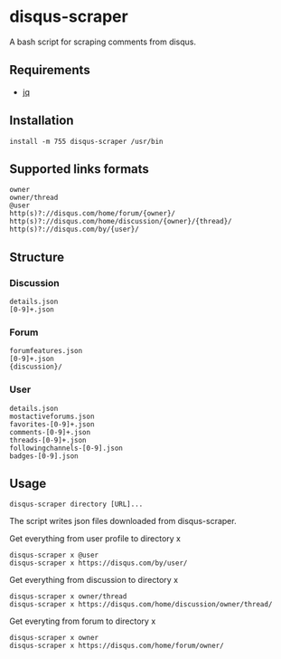 # disqus-scraper

A bash script for scraping comments from disqus.

## Requirements

 - [jq](https://github.com/stedolan/jq)

## Installation
    install -m 755 disqus-scraper /usr/bin

## Supported links formats

    owner
    owner/thread
    @user
    http(s)?://disqus.com/home/forum/{owner}/
    http(s)?://disqus.com/home/discussion/{owner}/{thread}/
    http(s)?://disqus.com/by/{user}/

## Structure

### Discussion

    details.json
    [0-9]+.json

### Forum

    forumfeatures.json
    [0-9]+.json
    {discussion}/

### User

    details.json
    mostactiveforums.json
    favorites-[0-9]+.json
    comments-[0-9]+.json
    threads-[0-9]+.json
    followingchannels-[0-9].json
    badges-[0-9].json

## Usage

    disqus-scraper directory [URL]...

The script writes json files downloaded from disqus-scraper.

Get everything from user profile to directory x

    disqus-scraper x @user
    disqus-scraper x https://disqus.com/by/user/

Get everything from discussion to directory x

    disqus-scraper x owner/thread
    disqus-scraper x https://disqus.com/home/discussion/owner/thread/

Get everyting from forum to directory x

    disqus-scraper x owner
    disqus-scraper x https://disqus.com/home/forum/owner/
